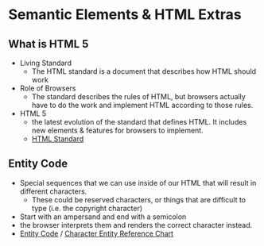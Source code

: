 # Semantic Elements & HTML Extras
## What is HTML 5
- Living Standard 
  - The HTML standard is a document that describes how HTML should work
- Role of Browsers
  - The standard describes the rules of HTML, but browsers actually have to do the work and implement HTML according to those rules.
- HTML 5
  - the latest evolution of the standard that defines HTML. It includes new elements & features for browsers to implement.
  - [HTML Standard](https://html.spec.whatwg.org/#is-this-html5?)
  
## Entity Code
- Special sequences that we can use inside of our HTML that will result in different characters. 
  - These could be reserved characters, or things that are difficult to type (i.e. the copyright character)
- Start with an ampersand and end with a semicolon
- the browser interprets them and renders the correct character instead.
- [Entity Code](https://entitycode.com/) / [Character Entity Reference Chart](https://dev.w3.org/html5/html-author/charref)
 
 

